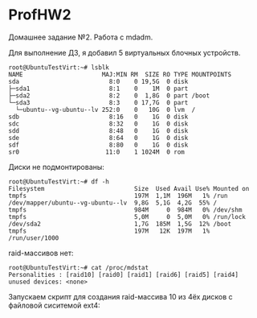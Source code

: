 # ProfHW2
Домашнее задание №2. Работа с mdadm.

Для выполнение ДЗ, я добавил 5 виртуальных блочных устройств.
```
root@UbuntuTestVirt:~# lsblk
NAME                      MAJ:MIN RM  SIZE RO TYPE MOUNTPOINTS
sda                         8:0    0 19,5G  0 disk
├─sda1                      8:1    0    1M  0 part
├─sda2                      8:2    0  1,8G  0 part /boot
└─sda3                      8:3    0 17,7G  0 part
  └─ubuntu--vg-ubuntu--lv 252:0    0   10G  0 lvm  /
sdb                         8:16   0    1G  0 disk
sdc                         8:32   0    1G  0 disk
sdd                         8:48   0    1G  0 disk
sde                         8:64   0    1G  0 disk
sdf                         8:80   0    1G  0 disk
sr0                        11:0    1 1024M  0 rom
```  
Диски не подмонтированы:
```
root@UbuntuTestVirt:~# df -h
Filesystem                         Size  Used Avail Use% Mounted on
tmpfs                              197M  1,1M  196M   1% /run
/dev/mapper/ubuntu--vg-ubuntu--lv  9,8G  5,1G  4,2G  55% /
tmpfs                              984M     0  984M   0% /dev/shm
tmpfs                              5,0M     0  5,0M   0% /run/lock
/dev/sda2                          1,7G  185M  1,5G  12% /boot
tmpfs                              197M   12K  197M   1% /run/user/1000
```  
raid-массивов нет:
```
root@UbuntuTestVirt:~# cat /proc/mdstat
Personalities : [raid10] [raid0] [raid1] [raid6] [raid5] [raid4]
unused devices: <none>
```
Запускаем скрипт для создания raid-массива 10 из 4ёх дисков c файловой сиситемой ext4:
